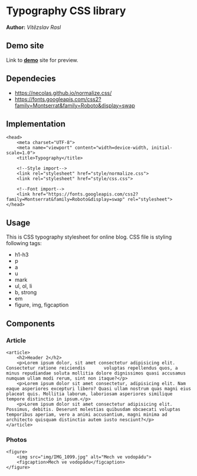 # Typography CSS library
**Author:** *Vítězslav Rasl*
## Demo site
Link to **[demo](https://vitularasl.github.io/typograpg/#)** site for preview.
## Dependecies
- https://necolas.github.io/normalize.css/
- https://fonts.googleapis.com/css2?family=Montserrat&family=Roboto&display=swap
## Implementation
```
<head>
    <meta charset="UTF-8">
    <meta name="viewport" content="width=device-width, initial-scale=1.0">
    <title>Typography</title>

    <!--Style import-->
    <link rel="stylesheet" href="style/normalize.css">
    <link rel="stylesheet" href="style/css.css">

    <!--Font import-->
    <link href="https://fonts.googleapis.com/css2?family=Montserrat&family=Roboto&display=swap" rel="stylesheet">
</head>
```
## Usage
This is CSS typography stylesheet for online blog. CSS file is styling following tags:
- h1-h3
- p
- a
- u
- mark
- ul, ol, li
- b, strong
- em
- figure, img, figcaption

## Components
### Article
```
<article>
    <h2>Header 2</h2>
    <p>Lorem ipsum dolor, sit amet consectetur adipisicing elit. Consectetur ratione reiciendis       voluptas repellendus quos, a minus repudiandae soluta mollitia dolore dignissimos quasi accusamus numquam ullam modi rerum, sint non itaque?</p>
    <p>Lorem ipsum dolor sit amet consectetur, adipisicing elit. Nam eaque asperiores excepturi libero? Quasi ullam nostrum quas magni eius placeat quis. Mollitia laborum, laboriosam asperiores similique tempore distinctio in ipsum.</p>
    <p>Lorem ipsum dolor sit amet consectetur adipisicing elit. Possimus, debitis. Deserunt molestias quibusdam obcaecati voluptas temporibus aperiam, vero a animi accusantium, magni minima ad architecto quisquam distinctio autem iusto nesciunt?</p>
</article>
```
### Photos
```
<figure>
    <img src="img/IMG_1099.jpg" alt="Mech ve vodopádu">
    <figcaption>Mech ve vodopádu</figcaption>
</figure>
```
